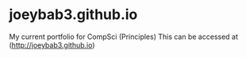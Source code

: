 # joeybab3.github.io
My current portfolio for CompSci (Principles)
This can be accessed at (http://joeybab3.github.io)
